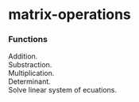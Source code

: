 # __matrix-operations__
### Functions
Addition.  
Substraction.  
Multiplication.  
Determinant.  
Solve linear system of ecuations.
